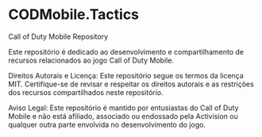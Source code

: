 # CODMobile.Tactics

Call of Duty Mobile Repository

Este repositório é dedicado ao desenvolvimento e compartilhamento de recursos relacionados ao jogo Call of Duty Mobile.

Direitos Autorais e Licença:
Este repositório segue os termos da licença MIT. Certifique-se de revisar e respeitar os direitos 
autorais e as restrições dos recursos compartilhados neste repositório.

Aviso Legal:
Este repositório é mantido por entusiastas do Call of Duty Mobile e não está afiliado, associado ou endossado pela Activision ou qualquer outra parte envolvida no desenvolvimento do jogo.
